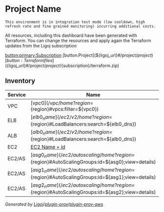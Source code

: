 # Project Name

```
This environment is in integration test mode (low cooldown, high refresh rate and fine grained monitoring) incurring additional costs.
```

All resources, including this dashboard have been generated with Terraform. You can change the resources and apply again the Terraform updates from the Ligoj subscription

[button:primary:Subscription](${ligoj_url}#/project/${project}/${subscription})
[button:Project](${ligoj_url}#/project/${project})
[button:Terraform files](${ligoj_url}#/project/${project}/${subscription}/terraform.zip)

## Inventory

Service| Name | Access
-------|------|--------
VPC    | [${vpc0}](/vpc/home?region=${region}#vpcs:filter=${vpc0}) |
ELB    | [${elb0_name}](/ec2/v2/home?region=${region}#LoadBalancers:search=${elb0_dns}) | [http](http://${elb0_dns})
ALB    | [${alb0_name}](/ec2/v2/home?region=${region}#LoadBalancers:search=${alb0_dns}) | [http](http://${alb0_dns})
EC2    | [EC2 Name + id](#dashboards:name=My_first_dashboard) | [dns_ipv4](http://amazon.com)
EC2/AS | [${asg0_name}](/ec2/autoscaling/home?region=${region}#AutoScalingGroups:id=${asg0};view=details) |
EC2/AS | [${asg1_name}](/ec2/autoscaling/home?region=${region}#AutoScalingGroups:id=${asg1};view=details) |
EC2/AS | [${asg2_name}](/ec2/autoscaling/home?region=${region}#AutoScalingGroups:id=${asg2};view=details) |
*Generated by [Ligoj](https://ligoj.github.io/ligoj)/[plugin-prov](https://github.com/ligoj/plugin-prov)/[plugin-prov-aws](https://github.com/ligoj/plugin-prov-aws)*